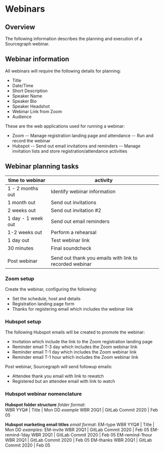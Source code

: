 # Webinars
## Overview
The following information describes the planning and execution of a Sourcegraph webinar. 

## Webinar information
All webinars will require the following details for planning:
- Title
- Date/Time
- Short Description
- Speaker Name
- Speaker Bio
- Speaker Headshot
- Webinar Link from Zoom
- Audience

These are the web applications used for running a webinar:
- Zoom 
-- Manage registration landing page and attendance
-- Run and record the webinar
- Hubspot
-- Send out email invitations and reminders
-- Manage invitation lists and store registration/attendance activities

## Webinar planning tasks

| time to webinar | activity | 
| ------ | ------ | 
| 1 - 2 months out | Identify webinar information |
| 1 month out | Send out invitations |
| 2 weeks out | Send out invitation #2 | 
| 1 day - 1 week out | Send out email reminders | 
| 1-2 weeks out | Perform a rehearsal | 
| 1 day out | Test webinar link | 
| 30 minutes | Final soundcheck | 
|  |   |
| Post webinar | Send out thank you emails with link to recorded webinar |

### Zoom setup
Create the webinar, configuring the following:
- Set the schedule, host and details
- Registration landing page form
- Thanks for registering email which includes the webinar link

### Hubspot setup
The following Hubspot emails will be created to promote the webinar:
- Invitation which include the link to the Zoom registration landing page 
- Reminder email T-3 day which includes the Zoom webinar link
- Reminder email T-1 day which includes the Zoom webinar link
- Reminder email T-1 hour which includes the Zoom webinar link

Post webinar, Sourcegraph will send followup emails:
- Attendee thank you email with link to rewatch
- Registered but an attendee email with link to watch

### Hubspot webinar nomenclature

**Hubspot folder structure**
*folder format*:  
WBR YYQ# \| Title \| Mon DD
*example* 
WBR 20Q1 \| GitLab Commit 2020 \| Feb 05

**Hubspot marketing email titles**
*email format*:
EM-type WBR YYQ# \| Title \| Mon DD
*examples*:
EM-invite WBR 20Q1 \| GitLab Commit 2020 \| Feb 05
EM-remind-1day WBR 20Q1 \| GitLab Commit 2020 \| Feb 05
EM-remind-1hour WBR 20Q1 \| GitLab Commit 2020 \| Feb 05
EM-thanks WBR 20Q1 \| GitLab Commit 2020 \| Feb 05


